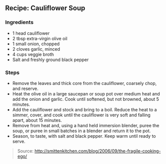 ## Recipe: Cauliflower Soup


### Ingredients
 - 1 head cauliflower
 - 2 tbsp extra-virgin olive oil
 - 1 small onion, chopped
 - 2 cloves garlic, minced
 - 4 cups veggie broth
 - Salt and freshly ground black pepper

### Steps
 - Remove the leaves and thick core from the cauliflower, coarsely chop, and reserve.
 - Heat the olive oil in a large saucepan or soup pot over medium heat and add the onion and garlic. Cook until softened, but not browned, about 5 minutes.
 - Add the cauliflower and stock and bring to a boil. Reduce the heat to a simmer, cover, and cook until the cauliflower is very soft and falling apart, about 15 minutes.
 - Remove from heat and, using a hand held immersion blender, puree the soup, or puree in small batches in a blender and return it to the pot.
 - Season, to taste, with salt and black pepper. Keep warm until ready to serve.

> Source: http://smittenkitchen.com/blog/2006/09/the-fragile-cooking-ego/
